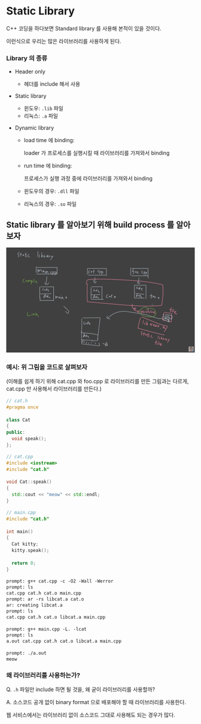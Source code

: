 # Static Library

C++ 코딩을 하다보면 Standard library 를 사용해 본적이 있을 것이다.

이런식으로 우리는 많은 라이브러리를 사용하게 된다.

### Library 의 종류

- Header only

  - 헤더를 include 해서 사용

- Static library

  - 윈도우: `.lib` 파일
  - 리눅스: `.a` 파일

- Dynamic library

  - load time 에 binding:

    loader 가 프로세스를 실행시킬 때 라이브러리를 가져와서 binding

  - run time 에 binding:

    프로세스가 실행 과정 중에 라이브러리를 가져와서 binding

  - 윈도우의 경우: `.dll` 파일

  - 리눅스의 경우: `.so` 파일

## Static library 를 알아보기 위해 build process 를 알아보자

![build_process](Images/8/build_process.png)

### 예시: 위 그림을 코드로 살펴보자

(이해를 쉽게 하기 위해 cat.cpp 와 foo.cpp 로 라이브러리를 만든 그림과는 다르게, cat.cpp 만 사용해서 라이브러리를 만든다.)

```c++
// cat.h
#pragma once

class Cat
{
public:
  void speak();
};
```

```c++
// cat.cpp
#include <iostream>
#include "cat.h"

void Cat::speak()
{
  std::cout << "meow" << std::endl;
}
```

```c++
// main.cpp
#include "cat.h"

int main()
{
  Cat kitty;
  kitty.speak();
  
  return 0;
}
```

```shell
prompt: g++ cat.cpp -c -O2 -Wall -Werror
prompt: ls
cat.cpp cat.h cat.o main.cpp
prompt: ar -rs libcat.a cat.o
ar: creating libcat.a
prompt: ls
cat.cpp cat.h cat.o libcat.a main.cpp

prompt: g++ main.cpp -L. -lcat
prompt: ls
a.out cat.cpp cat.h cat.o libcat.a main.cpp

prompt: ./a.out
meow
```

### 왜 라이브러리를 사용하는가?

Q. `.h` 파일만 include 하면 될 것을, 왜 굳이 라이브러리를 사용할까?

A. 소스코드 공개 없이 binary format 으로 배포해야 할 때 라이브러리를 사용한다.

   웹 서비스에서는 라이브러리 없이 소스코드 그대로 사용해도 되는 경우가 많다.


